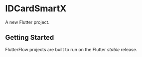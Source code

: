 # IDCardSmartX

A new Flutter project.

## Getting Started

FlutterFlow projects are built to run on the Flutter _stable_ release.
